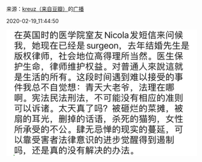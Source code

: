 来源：[kreuz（来自豆瓣）](https://www.douban.com/people/Daniellekreuz/)的[广播](https://www.douban.com/people/Daniellekreuz/status/2820422659/)


2020-02-19_11:44:50


![](./pic/2020-02-19_11:44:50-kreuz的广播1.jpg)  


